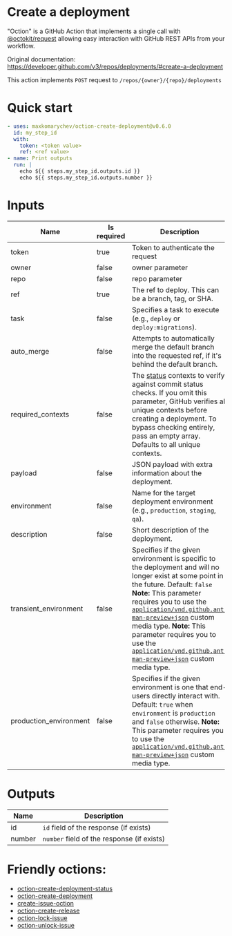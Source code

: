# Create a deployment

"Oction" is a GitHub Action that implements a single call with 
[@octokit/request](https://www.npmjs.com/package/@octokit/request)
allowing easy interaction with GitHub REST APIs from your workflow.

Original documentation: https://developer.github.com/v3/repos/deployments/#create-a-deployment

This action implements `POST` request to `/repos/{owner}/{repo}/deployments`


# Quick start

```yaml
- uses: maxkomarychev/oction-create-deployment@v0.6.0
  id: my_step_id
  with:
    token: <token value>
    ref: <ref value>
- name: Print outputs
  run: |
    echo ${{ steps.my_step_id.outputs.id }}
    echo ${{ steps.my_step_id.outputs.number }}
```


# Inputs

| Name | Is required | Description |
|---|---|---|
|token|true|Token to authenticate the request
|owner|false|owner parameter
|repo|false|repo parameter
|ref|true|The ref to deploy. This can be a branch, tag, or SHA.
|task|false|Specifies a task to execute (e.g., `deploy` or `deploy:migrations`).
|auto_merge|false|Attempts to automatically merge the default branch into the requested ref, if it's behind the default branch.
|required_contexts|false|The [status](https://developer.github.com/v3/repos/statuses/) contexts to verify against commit status checks. If you omit this parameter, GitHub verifies all unique contexts before creating a deployment. To bypass checking entirely, pass an empty array. Defaults to all unique contexts.
|payload|false|JSON payload with extra information about the deployment.
|environment|false|Name for the target deployment environment (e.g., `production`, `staging`, `qa`).
|description|false|Short description of the deployment.
|transient_environment|false|Specifies if the given environment is specific to the deployment and will no longer exist at some point in the future. Default: `false`   **Note:** This parameter requires you to use the [`application/vnd.github.ant-man-preview+json`](https://developer.github.com/v3/previews/#enhanced-deployments) custom media type. **Note:** This parameter requires you to use the [`application/vnd.github.ant-man-preview+json`](https://developer.github.com/v3/previews/#enhanced-deployments) custom media type.
|production_environment|false|Specifies if the given environment is one that end-users directly interact with. Default: `true` when `environment` is `production` and `false` otherwise.   **Note:** This parameter requires you to use the [`application/vnd.github.ant-man-preview+json`](https://developer.github.com/v3/previews/#enhanced-deployments) custom media type.

# Outputs

| Name | Description |
|---|---|
|id|`id` field of the response (if exists)|
|number|`number` field of the response (if exists)|

# Friendly octions:

* [oction-create-deployment-status](https://github.com/maxkomarychev/oction-create-deployment-status)
* [oction-create-deployment](https://github.com/maxkomarychev/oction-create-deployment)
* [create-issue-oction](https://github.com/maxkomarychev/create-issue-oction)
* [oction-create-release](https://github.com/maxkomarychev/oction-create-release)
* [oction-lock-issue](https://github.com/maxkomarychev/oction-lock-issue)
* [oction-unlock-issue](https://github.com/maxkomarychev/oction-unlock-issue)
